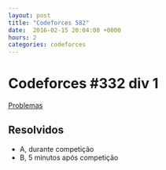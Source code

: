 ```yaml
---
layout: post
title: "Codeforces 582"
date:  2016-02-15 20:04:00 +0000
hours: 2
categories: codeforces 
---
```

# Codeforces \#332 div 1
[Problemas](http://codeforces.com/contest/582)

## Resolvidos
* A, durante competição
* B, 5 minutos após competição
